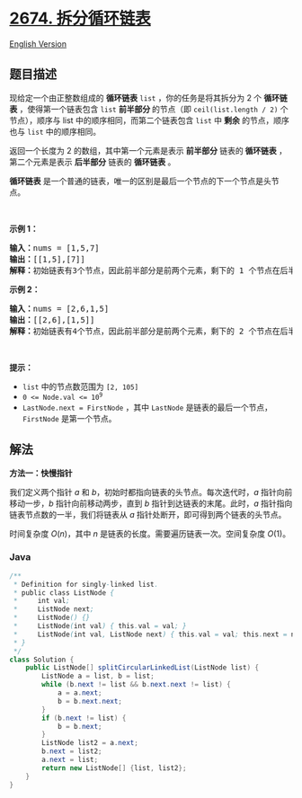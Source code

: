 # [2674. 拆分循环链表](https://leetcode.cn/problems/split-a-circular-linked-list)

[English Version](/solution/2600-2699/2674.Split%20a%20Circular%20Linked%20List/README_EN.md)

## 题目描述

<p>现给定一个由正整数组成的 <strong>循环链表</strong> <code>list</code> ，你的任务是将其拆分为 2 个 <strong>循环链表</strong> ，使得第一个链表包含 <code>list</code> <strong>前半部分&nbsp;</strong>的节点（即 <code>ceil(list.length / 2)</code> 个节点），顺序与 list 中的顺序相同，而第二个链表包含 <code>list</code> 中 <strong>剩余</strong> 的节点，顺序也与 <code>list</code> 中的顺序相同。</p>

<p>返回一个长度为 2 的数组，其中第一个元素是表示 <strong>前半部分</strong> 链表的<strong> 循环链表</strong> ，第二个元素是表示 <strong>后半部分</strong> 链表的 <strong>循环链表</strong> 。</p>

<p><strong>循环链表</strong> 是一个普通的链表，唯一的区别是最后一个节点的下一个节点是头节点。</p>

<p>&nbsp;</p>

<p><strong class="example">示例 1：</strong></p>

<pre>
<b>输入：</b>nums = [1,5,7]
<b>输出：</b>[[1,5],[7]]
<b>解释：</b>初始链表有3个节点，因此前半部分是前两个元素，剩下的 1 个节点在后半部分。
</pre>

<p><strong class="example">示例 2：</strong></p>

<pre>
<b>输入：</b>nums = [2,6,1,5]
<b>输出：</b>[[2,6],[1,5]]
<b>解释：</b>初始链表有4个节点，因此前半部分是前两个元素，剩下的 2 个节点在后半部分。
</pre>

<p>&nbsp;</p>

<p><strong>提示：</strong></p>

<ul>
	<li><code>list</code> 中的节点数范围为 <code>[2, 105]</code></li>
	<li><code>0 &lt;= Node.val &lt;= 10<sup>9</sup></code></li>
	<li><code>LastNode.next = FirstNode</code> ，其中 <code>LastNode</code> 是链表的最后一个节点，<code>FirstNode</code> 是第一个节点。</li>
</ul>

## 解法

**方法一：快慢指针**

我们定义两个指针 $a$ 和 $b$，初始时都指向链表的头节点。每次迭代时，$a$ 指针向前移动一步，$b$ 指针向前移动两步，直到 $b$ 指针到达链表的末尾。此时，$a$ 指针指向链表节点数的一半，我们将链表从 $a$ 指针处断开，即可得到两个链表的头节点。

时间复杂度 $O(n)$，其中 $n$ 是链表的长度。需要遍历链表一次。空间复杂度 $O(1)$。

### **Java**

```java
/**
 * Definition for singly-linked list.
 * public class ListNode {
 *     int val;
 *     ListNode next;
 *     ListNode() {}
 *     ListNode(int val) { this.val = val; }
 *     ListNode(int val, ListNode next) { this.val = val; this.next = next; }
 * }
 */
class Solution {
    public ListNode[] splitCircularLinkedList(ListNode list) {
        ListNode a = list, b = list;
        while (b.next != list && b.next.next != list) {
            a = a.next;
            b = b.next.next;
        }
        if (b.next != list) {
            b = b.next;
        }
        ListNode list2 = a.next;
        b.next = list2;
        a.next = list;
        return new ListNode[] {list, list2};
    }
}
```
